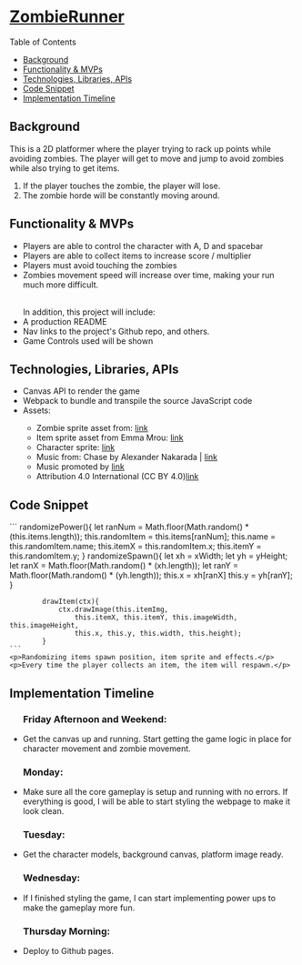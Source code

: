 <h1><a href="https://kevlin2358.github.io/ZombieRunner/"> ZombieRunner </a></h1>

<p>Table of Contents</p>
<ul>
    <a href="#background"><li>Background</li></a>
    <a href="#functionality"><li>Functionality & MVPs</li></a>
    <a href="#technologies"><li>Technologies, Libraries, APIs</li></a>
    <a href="#code-snippet"><li>Code Snippet</li></a>
    <a href="#timeline"><li>Implementation Timeline</li></a>
</ul>

<h2 id="background">Background</h2>

This is a 2D platformer where the player trying to rack up points while avoiding zombies. The player will get to move and jump to avoid zombies while also trying to get items.
<ol>
    <li> If the player touches the zombie, the player will lose.</li>
    <li> The zombie horde will be constantly moving around.</li>
</ol>

<h2 id="functionality">Functionality & MVPs</h2>
<ul>
    <li>Players are able to control the character with A, D and spacebar</li>
    <li>Players are able to collect items to increase score / multiplier</li>
    <li>Players must avoid touching the zombies</li>
    <li>Zombies movement speed will increase over time, making your run much more difficult.</li>
    <br>
</ul>
<!-- <img src = "wire.png" style ="height: 500px; width:1024px;"> -->

<ul>
    <span>In addition, this project will include:</span>
    <li>A production README</li>
    <li>Nav links to the project's Github repo, and others.</li>
    <li>Game Controls used will be shown</li>
</ul>

<h2 id="technologies">Technologies, Libraries, APIs</h2>
<ul>
    <li>Canvas API to render the game</li>
    <li>Webpack to bundle and transpile the source JavaScript code</li>
    <li>Assets:</li>
    <ul>
        <li>Zombie sprite asset from: 
            <a href='https://www.vhv.rs/viewpic/bxwRi_pixel-zombie-sprite-sheet-hd-png-download'>link</a>
        </li>
        <li>Item sprite asset from Emma Mrou: 
            <a href='https://www.pinterest.fr/pin/446560119286334934/'>link</a>
        </li>
        <li>Character sprite: 
            <a href='https://www.deviantart.com/demontomat0/art/Survivor-Sprites-WIP-213137373'>link</a>
        </li>
        <li>Music from: Chase by Alexander Nakarada |  <a href='https://www.serpentsoundstudios.com'>link</a></li>
        <li>Music promoted by <a href='https://www.free-stock-music.com'>link</a></li>
        <li>Attribution 4.0 International (CC BY 4.0)<a href='https://creativecommons.org/licenses/by/4.0/'>link</a></li>
    </ul>
</ul>
<h2 id="code-snippet">Code Snippet</h2>
    ```     randomizePower(){
                let ranNum = Math.floor(Math.random() * (this.items.length));
                this.randomItem = this.items[ranNum];
                this.name = this.randomItem.name;
                this.itemX = this.randomItem.x;
                this.itemY = this.randomItem.y;
            }
            randomizeSpawn(){
                let xh = xWidth;
                let yh = yHeight;
                let ranX = Math.floor(Math.random() * (xh.length));
                let ranY = Math.floor(Math.random() * (yh.length));
                this.x = xh[ranX]
                this.y = yh[ranY];
            }

            drawItem(ctx){
                ctx.drawImage(this.itemImg, 
                    this.itemX, this.itemY, this.imageWidth, this.imageHeight, 
                    this.x, this.y, this.width, this.height);
            }   
    ```
    <p>Randomizing items spawn position, item sprite and effects.</p>
    <p>Every time the player collects an item, the item will respawn.</p>
<h2 id="timeline">Implementation Timeline</h2>
<ul>
    <h3>Friday Afternoon and Weekend: </h3>
    <li>Get the canvas up and running. Start getting the game logic in place for character movement and zombie movement.</li>
    <h3>Monday: </h3>
    <li>Make sure all the core gameplay is setup and running with no errors. If everything is good, I will be able to start styling the webpage to make it look clean.</li>
    <h3>Tuesday: </h3>
    <li>Get the character models, background canvas, platform image ready. </li>
    <h3>Wednesday: </h3>
    <li>If I finished styling the game, I can start implementing power ups to make the gameplay more fun.</li>
    <h3>Thursday Morning:</h3>
    <li>Deploy to Github pages.</li>
</ul>

